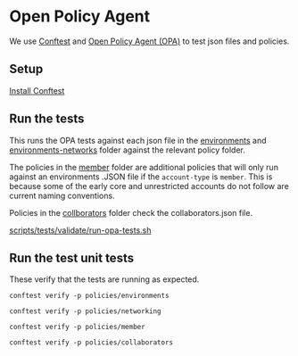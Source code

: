 # Open Policy Agent

We use [Conftest](https://www.conftest.dev/) and [Open Policy Agent (OPA)](https://www.openpolicyagent.org/) to test json files and policies.

## Setup
[Install Conftest](https://www.conftest.dev/install/)

## Run the tests

This runs the OPA tests against each json file in the [environments](../environments) and [environments-networks](../environments-networks) folder against the relevant policy folder.

The policies in the [member](./member) folder are additional policies that will only run against an environments .JSON file if the `account-type` is `member`. This is because some of the early core and unrestricted accounts do not follow are current naming conventions.

Policies in the [collborators](./collaborators) folder check the collaborators.json file.

[scripts/tests/validate/run-opa-tests.sh](../scripts/tests/validate/run-opa-tests.sh)

## Run the test unit tests

These verify that the tests are running as expected.

`conftest verify -p policies/environments`

`conftest verify -p policies/networking`

`conftest verify -p policies/member`

`conftest verify -p policies/collaborators`
